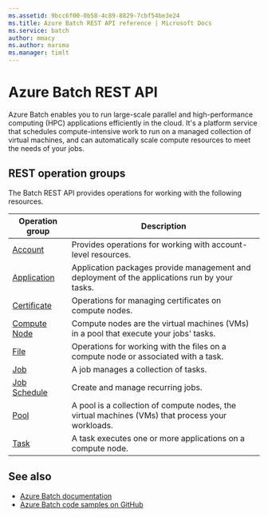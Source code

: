 ```yaml
---
ms.assetid: 9bcc6f00-0b58-4c89-8829-7cbf54be3e24
ms.title: Azure Batch REST API reference | Microsoft Docs
ms.service: batch
author: mmacy
ms.author: marsma
ms.manager: timlt
---
```


# Azure Batch REST API

Azure Batch enables you to run large-scale parallel and high-performance computing (HPC) applications efficiently in the cloud. It's a platform service that schedules compute-intensive work to run on a managed collection of virtual machines, and can automatically scale compute resources to meet the needs of your jobs.

## REST operation groups

The Batch REST API provides operations for working with the following resources.

| Operation group               | Description                                                                             |
|-------------------------------|-----------------------------------------------------------------------------------------|
| [Account](~/docs-ref-autogen/batchservice/account.json)          | Provides operations for working with account-level resources. |
| [Application](~/docs-ref-autogen/batchservice/application.json)  | Application packages provide management and deployment of the applications run by your tasks. |
| [Certificate](~/docs-ref-autogen/batchservice/certificate.json)  | Operations for managing certificates on compute nodes. |
| [Compute Node](~/docs-ref-autogen/batchservice/computenode.json) | Compute nodes are the virtual machines (VMs) in a pool that execute your jobs' tasks. |
| [File](~/docs-ref-autogen/batchservice/file.json)                | Operations for working with the files on a compute node or associated with a task. |
| [Job](~/docs-ref-autogen/batchservice/job.json)                  | A job manages a collection of tasks. |
| [Job Schedule](~/docs-ref-autogen/batchservice/jobschedule.json) | Create and manage recurring jobs. |
| [Pool](~/docs-ref-autogen/batchservice/pool.json)                | A pool is a collection of compute nodes, the virtual machines (VMs) that process your workloads. |
| [Task](~/docs-ref-autogen/batchservice/task.json)                | A task executes one or more applications on a compute node. |

## See also

- [Azure Batch documentation](https://review.docs.microsoft.com/azure/batch)
- [Azure Batch code samples on GitHub](https://github.com/Azure/azure-batch-samples)
